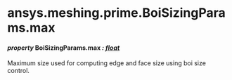 # ansys.meshing.prime.BoiSizingParams.max

#### *property* BoiSizingParams.max *: [float](https://docs.python.org/3.11/library/functions.html#float)*

Maximum size used for computing edge and face size using boi size control.

<!-- !! processed by numpydoc !! -->
